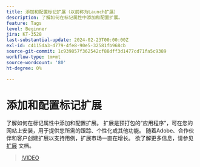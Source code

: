 ```yaml
---
title: 添加和配置标记扩展（以前称为Launch扩展）
description: 了解如何在标记属性中添加和配置扩展。
feature: Tags
level: Beginner
jira: KT-3528
last-substantial-update: 2024-02-23T00:00:00Z
exl-id: c4115da3-d779-4fe8-90e5-32581fb968cb
source-git-commit: 1c939857f362542cf88dff3d1477cd71fa5c9389
workflow-type: tm+mt
source-wordcount: '80'
ht-degree: 0%

---
```


# 添加和配置标记扩展

了解如何在标记属性中添加和配置扩展。 扩展是预打包的“应用程序”，可在您的网站上安装，用于提供您所需的跟踪、个性化或其他功能。 随着Adobe、合作伙伴和客户创建扩展以支持用例，扩展市场一直在增长。 欲了解更多信息，请参见 [扩展](https://experienceleague.adobe.com/docs/experience-platform/tags/ui/extensions/overview.html) 文档。

>[!VIDEO](https://video.tv.adobe.com/v/28732/?learn=on)
